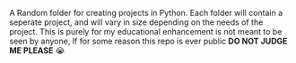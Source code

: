 A Random folder for creating projects in Python. Each folder will contain a seperate project, and will vary in size
depending on the needs of the project. This is purely for my educational enhancement is not meant to be seen by anyone,
If for some reason this repo is ever public **DO NOT JUDGE ME PLEASE** 😭